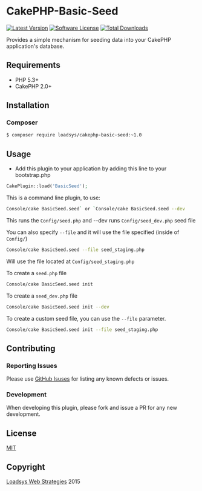 # CakePHP-Basic-Seed

[![Latest Version](https://img.shields.io/github/release/loadsys/CakePHP-Basic-Seed.svg?style=flat-square)](https://github.com/loadsys/CakePHP-Basic-Seed/releases)
[![Software License](https://img.shields.io/badge/license-MIT-brightgreen.svg?style=flat-square)](LICENSE.md)
[![Total Downloads](https://img.shields.io/packagist/dt/loadsys/cakephp-basic-seed.svg?style=flat-square)](https://packagist.org/packages/loadsys/cakephp-basic-seed)

Provides a simple mechanism for seeding data into your CakePHP application's database.

## Requirements

* PHP 5.3+
* CakePHP 2.0+

## Installation

### Composer

````bash
$ composer require loadsys/cakephp-basic-seed:~1.0
````

## Usage

* Add this plugin to your application by adding this line to your bootstrap.php

````php
CakePlugin::load('BasicSeed');
````

This is a command line plugin, to use:

````bash
Console/cake BasicSeed.seed` or `Console/cake BasicSeed.seed --dev
````

This runs the `Config/seed.php` and --dev runs `Config/seed_dev.php` seed file

You can also specify `--file` and it will use the file specified (inside of `Config/`)

````bash
Console/cake BasicSeed.seed --file seed_staging.php
````

Will use the file located at `Config/seed_staging.php`

To create a `seed.php` file

````bash
Console/cake BasicSeed.seed init
````

To create a `seed_dev.php` file

````bash
Console/cake BasicSeed.seed init --dev
````

To create a custom seed file, you can use the `--file` parameter.

````bash
Console/cake BasicSeed.seed init --file seed_staging.php
````

## Contributing

### Reporting Issues

Please use [GitHub Isuses](https://github.com/loadsys/CakePHP-Basic-Seed/issues) for listing any known defects or issues.

### Development

When developing this plugin, please fork and issue a PR for any new development.

## License ##

[MIT](https://github.com/loadsys/CakePHP-Basic-Seed/blob/master/LICENSE.md)

## Copyright ##

[Loadsys Web Strategies](http://www.loadsys.com) 2015
